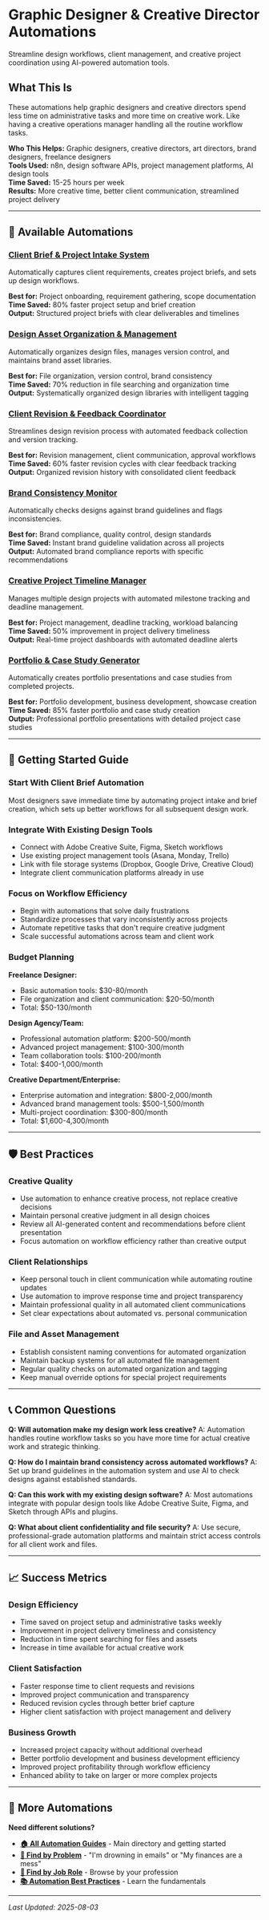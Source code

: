 # Graphic Designer & Creative Director Automations

Streamline design workflows, client management, and creative project coordination using AI-powered automation tools.

## What This Is

These automations help graphic designers and creative directors spend less time on administrative tasks and more time on creative work. Like having a creative operations manager handling all the routine workflow tasks.

**Who This Helps:** Graphic designers, creative directors, art directors, brand designers, freelance designers  
**Tools Used:** n8n, design software APIs, project management platforms, AI design tools  
**Time Saved:** 15-25 hours per week  
**Results:** More creative time, better client communication, streamlined project delivery  

---

## 🎨 Available Automations

### [Client Brief & Project Intake System](Client%20Brief%20%26%20Project%20Intake%20System.md)
Automatically captures client requirements, creates project briefs, and sets up design workflows.

**Best for:** Project onboarding, requirement gathering, scope documentation  
**Time Saved:** 80% faster project setup and brief creation  
**Output:** Structured project briefs with clear deliverables and timelines

### [Design Asset Organization & Management](Design%20Asset%20Organization%20%26%20Management.md)
Automatically organizes design files, manages version control, and maintains brand asset libraries.

**Best for:** File organization, version control, brand consistency  
**Time Saved:** 70% reduction in file searching and organization time  
**Output:** Systematically organized design libraries with intelligent tagging

### [Client Revision & Feedback Coordinator](Client%20Revision%20%26%20Feedback%20Coordinator.md)
Streamlines design revision process with automated feedback collection and version tracking.

**Best for:** Revision management, client communication, approval workflows  
**Time Saved:** 60% faster revision cycles with clear feedback tracking  
**Output:** Organized revision history with consolidated client feedback

### [Brand Consistency Monitor](Brand%20Consistency%20Monitor.md)
Automatically checks designs against brand guidelines and flags inconsistencies.

**Best for:** Brand compliance, quality control, design standards  
**Time Saved:** Instant brand guideline validation across all projects  
**Output:** Automated brand compliance reports with specific recommendations

### [Creative Project Timeline Manager](Creative%20Project%20Timeline%20Manager.md)
Manages multiple design projects with automated milestone tracking and deadline management.

**Best for:** Project management, deadline tracking, workload balancing  
**Time Saved:** 50% improvement in project delivery timeliness  
**Output:** Real-time project dashboards with automated deadline alerts

### [Portfolio & Case Study Generator](Portfolio%20%26%20Case%20Study%20Generator.md)
Automatically creates portfolio presentations and case studies from completed projects.

**Best for:** Portfolio development, business development, showcase creation  
**Time Saved:** 85% faster portfolio and case study creation  
**Output:** Professional portfolio presentations with detailed project case studies

---

## 🎯 Getting Started Guide

### Start With Client Brief Automation
Most designers save immediate time by automating project intake and brief creation, which sets up better workflows for all subsequent design work.

### Integrate With Existing Design Tools
- Connect with Adobe Creative Suite, Figma, Sketch workflows
- Use existing project management tools (Asana, Monday, Trello)
- Link with file storage systems (Dropbox, Google Drive, Creative Cloud)
- Integrate client communication platforms already in use

### Focus on Workflow Efficiency
- Begin with automations that solve daily frustrations
- Standardize processes that vary inconsistently across projects
- Automate repetitive tasks that don't require creative judgment
- Scale successful automations across team and client work

### Budget Planning
**Freelance Designer:**
- Basic automation tools: $30-80/month
- File organization and client communication: $20-50/month
- Total: $50-130/month

**Design Agency/Team:**
- Professional automation platform: $200-500/month
- Advanced project management: $100-300/month
- Team collaboration tools: $100-200/month
- Total: $400-1,000/month

**Creative Department/Enterprise:**
- Enterprise automation and integration: $800-2,000/month
- Advanced brand management tools: $500-1,500/month
- Multi-project coordination: $300-800/month
- Total: $1,600-4,300/month

---

## 🛡️ Best Practices

### Creative Quality
- Use automation to enhance creative process, not replace creative decisions
- Maintain personal creative judgment in all design choices
- Review all AI-generated content and recommendations before client presentation
- Focus automation on workflow efficiency rather than creative output

### Client Relationships
- Keep personal touch in client communication while automating routine updates
- Use automation to improve response time and project transparency
- Maintain professional quality in all automated client communications
- Set clear expectations about automated vs. personal communication

### File and Asset Management
- Establish consistent naming conventions for automated organization
- Maintain backup systems for all automated file management
- Regular quality checks on automated organization and tagging
- Keep manual override options for special project requirements

---

## 📞 Common Questions

**Q: Will automation make my design work less creative?**
A: Automation handles routine workflow tasks so you have more time for actual creative work and strategic thinking.

**Q: How do I maintain brand consistency across automated workflows?**
A: Set up brand guidelines in the automation system and use AI to check designs against established standards.

**Q: Can this work with my existing design software?**
A: Most automations integrate with popular design tools like Adobe Creative Suite, Figma, and Sketch through APIs and plugins.

**Q: What about client confidentiality and file security?**
A: Use secure, professional-grade automation platforms and maintain strict access controls for all client work and files.

---

## 📈 Success Metrics

### Design Efficiency
- Time saved on project setup and administrative tasks weekly
- Improvement in project delivery timeliness and consistency
- Reduction in time spent searching for files and assets
- Increase in time available for actual creative work

### Client Satisfaction
- Faster response time to client requests and revisions
- Improved project communication and transparency
- Reduced revision cycles through better brief capture
- Higher client satisfaction with project management and delivery

### Business Growth
- Increased project capacity without additional overhead
- Better portfolio development and business development efficiency
- Improved project profitability through workflow efficiency
- Enhanced ability to take on larger or more complex projects

---

## 🔗 More Automations

**Need different solutions?**
- **[🏠 All Automation Guides](../../AI%20Automations%20Guide.md)** - Main directory and getting started
- **[🎯 Find by Problem](../../Automation%20Workflows%20by%20Problem.md)** - "I'm drowning in emails" or "My finances are a mess"
- **[👔 Find by Job Role](../../Automation%20Workflows%20by%20Job%20Role.md)** - Browse by your profession
- **[📚 Automation Best Practices](../../Automation%20Best%20Practices.md)** - Learn the fundamentals

---

*Last Updated: 2025-08-03*